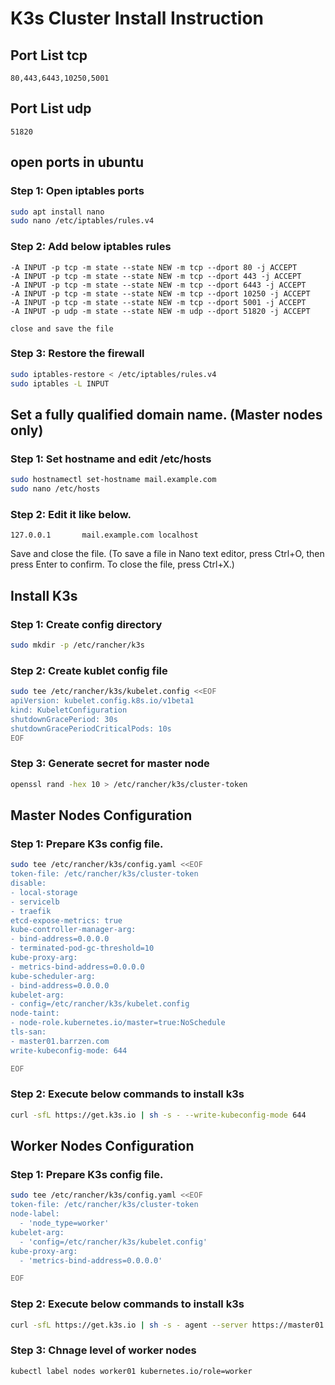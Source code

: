 # K3s Cluster Install Instruction

## Port List tcp
```text
80,443,6443,10250,5001
```

## Port List udp
```text
51820
```

## open ports in ubuntu

### Step 1: Open iptables ports
```bash
sudo apt install nano
sudo nano /etc/iptables/rules.v4
```

### Step 2: Add below iptables rules
```text
-A INPUT -p tcp -m state --state NEW -m tcp --dport 80 -j ACCEPT
-A INPUT -p tcp -m state --state NEW -m tcp --dport 443 -j ACCEPT
-A INPUT -p tcp -m state --state NEW -m tcp --dport 6443 -j ACCEPT
-A INPUT -p tcp -m state --state NEW -m tcp --dport 10250 -j ACCEPT
-A INPUT -p tcp -m state --state NEW -m tcp --dport 5001 -j ACCEPT
-A INPUT -p udp -m state --state NEW -m udp --dport 51820 -j ACCEPT
```
`close and save the file`

### Step 3: Restore the firewall
```bash
sudo iptables-restore < /etc/iptables/rules.v4
sudo iptables -L INPUT
```

## Set a fully qualified domain name. (Master nodes only)

### Step 1: Set hostname and edit /etc/hosts
```bash
sudo hostnamectl set-hostname mail.example.com
sudo nano /etc/hosts
```
### Step 2: Edit it like below.
```text
127.0.0.1       mail.example.com localhost
```
Save and close the file. (To save a file in Nano text editor, press Ctrl+O, then press Enter to confirm. To close the file, press Ctrl+X.)


## Install K3s

### Step 1: Create config directory
```bash
sudo mkdir -p /etc/rancher/k3s
```

### Step 2: Create kublet config file
```bash
sudo tee /etc/rancher/k3s/kubelet.config <<EOF
apiVersion: kubelet.config.k8s.io/v1beta1
kind: KubeletConfiguration
shutdownGracePeriod: 30s
shutdownGracePeriodCriticalPods: 10s
EOF
```

### Step 3: Generate secret for master node
```bash
openssl rand -hex 10 > /etc/rancher/k3s/cluster-token
```

## Master Nodes Configuration
### Step 1: Prepare K3s config file.
```bash
sudo tee /etc/rancher/k3s/config.yaml <<EOF
token-file: /etc/rancher/k3s/cluster-token
disable:
- local-storage
- servicelb
- traefik
etcd-expose-metrics: true
kube-controller-manager-arg:
- bind-address=0.0.0.0
- terminated-pod-gc-threshold=10
kube-proxy-arg:
- metrics-bind-address=0.0.0.0
kube-scheduler-arg:
- bind-address=0.0.0.0
kubelet-arg:
- config=/etc/rancher/k3s/kubelet.config
node-taint:
- node-role.kubernetes.io/master=true:NoSchedule
tls-san:
- master01.barrzen.com
write-kubeconfig-mode: 644

EOF
```
### Step 2: Execute below commands to install k3s
```bash
curl -sfL https://get.k3s.io | sh -s - --write-kubeconfig-mode 644
```

## Worker Nodes Configuration
### Step 1: Prepare K3s config file.
```bash
sudo tee /etc/rancher/k3s/config.yaml <<EOF
token-file: /etc/rancher/k3s/cluster-token
node-label:
  - 'node_type=worker'
kubelet-arg:
  - 'config=/etc/rancher/k3s/kubelet.config'
kube-proxy-arg:
  - 'metrics-bind-address=0.0.0.0'

EOF
```

### Step 2: Execute below commands to install k3s
```bash
curl -sfL https://get.k3s.io | sh -s - agent --server https://master01.barrzen.com:6443
```

### Step 3: Chnage level of worker nodes
```bash
kubectl label nodes worker01 kubernetes.io/role=worker
```
